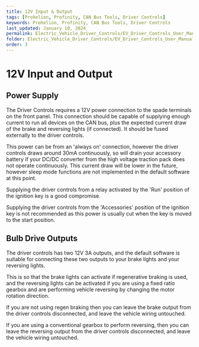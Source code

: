 ```yaml
---
title: 12V Input & Output
tags: [Prohelion, Profinity, CAN Bus Tools, Driver Controls]
keywords: Prohelion, Profinity, CAN Bus Tools, Driver Controls
last_updated: January 10, 2024
permalink: Electric_Vehicle_Driver_Controls/EV_Driver_Controls_User_Manual/12V_Input_&_Output.html
folder: Electric_Vehicle_Driver_Controls/EV_Driver_Controls_User_Manual
order: 3
---
```


# 12V Input and Output

## Power Supply

The Driver Controls requires a 12V power connection to the spade terminals on the front panel.  This connection should be capable of supplying enough current to run all devices on the CAN bus, plus the expected current draw of the brake and reversing lights (if connected).  It should be fused externally to the driver controls. 

This power can be from an 'always on' connection, however the driver controls draws around 30mA continuously, so will drain your accessory battery if your DC/DC converter from the high voltage traction pack does not operate continuously.   This current draw will be lower in the future, however sleep mode functions are not implemented in the default software at this point.

Supplying the driver controls from a relay activated by the 'Run' position of the ignition key is a good compromise.

Supplying the driver controls from the 'Accessories' position of the ignition key is not recommended as this power is usually cut when the key is moved to the start position.  


## Bulb Drive Outputs 

The driver controls has two 12V 3A outputs, and the default software is suitable for connecting these two outputs to your brake lights and your reversing lights.  

This is so that the brake lights can activate if regenerative braking is used, and the reversing lights can be activated if you are using a fixed ratio gearbox and are performing vehicle reversing by changing the motor rotation direction.

If you are not using regen braking then you can leave the brake output from the driver controls disconnected, and leave the vehicle wiring untouched.

If you are using a conventional gearbox to perform reversing, then you can leave the reversing output from the driver controls disconnected, and leave the vehicle wiring untouched.
